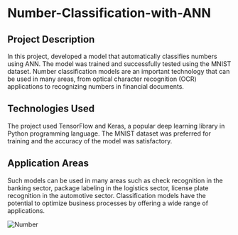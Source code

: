 #  Number-Classification-with-ANN

## Project Description
In this project, developed a model that automatically classifies numbers using ANN. The model was trained and successfully tested using the MNIST dataset. Number classification models are an important technology that can be used in many areas, from optical character recognition (OCR) applications to recognizing numbers in financial documents.

## Technologies Used
The project used TensorFlow and Keras, a popular deep learning library in Python programming language. The MNIST dataset was preferred for training and the accuracy of the model was satisfactory.

## Application Areas
Such models can be used in many areas such as check recognition in the banking sector, package labeling in the logistics sector, license plate recognition in the automotive sector. Classification models have the potential to optimize business processes by offering a wide range of applications.


![Number](https://github.com/Vedatgul/Number-Classification-with-ANN/assets/124357663/2543c637-2d5f-4d14-b3ad-c67dfaf25780)
